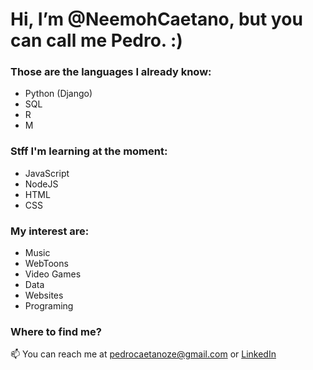 # Hi, I’m @NeemohCaetano, but you can call me Pedro. :)

### Those are the languages I already know:
* Python (Django)
* SQL
* R
* M

### Stff I'm learning at the moment:

* JavaScript
* NodeJS
* HTML
* CSS

### My interest are:
* Music
* WebToons
* Video Games
* Data
* Websites
* Programing


### Where to find me?
📫 You can reach me at pedrocaetanoze@gmail.com or [LinkedIn](https://www.linkedin.com/in/pedro-caetano-m/)

<!---
NeemohCaetano/NeemohCaetano is a ✨ special ✨ repository because its `README.md` (this file) appears on your GitHub profile.
You can click the Preview link to take a look at your changes.
--->
